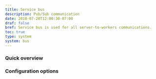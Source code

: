 ```yaml
---
title: Service bus
description: Pub/Sub communication
date: 2018-07-20T12:00:30-07:00
draf: false
bref: Service bus is used for all server-to-workers communications.
toc: true
type: system
system: bus
---
```


### Quick overview

### Configuration options